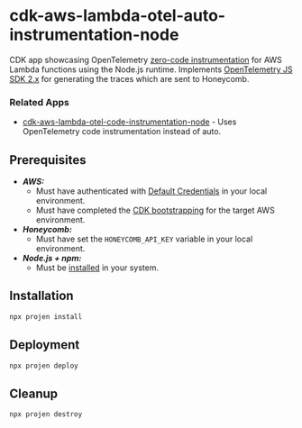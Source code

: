 # cdk-aws-lambda-otel-auto-instrumentation-node

CDK app showcasing OpenTelemetry [zero-code instrumentation](https://opentelemetry.io/docs/concepts/instrumentation/zero-code/) for AWS Lambda functions using the Node.js runtime. Implements [OpenTelemetry JS SDK 2.x](https://opentelemetry.io/blog/2025/otel-js-sdk-2-0/) for generating the traces which are sent to Honeycomb.

### Related Apps

- [cdk-aws-lambda-otel-code-instrumentation-node](https://github.com/garysassano/cdk-aws-lambda-otel-code-instrumentation-node) - Uses OpenTelemetry code instrumentation instead of auto.

## Prerequisites

- **_AWS:_**
  - Must have authenticated with [Default Credentials](https://docs.aws.amazon.com/cdk/v2/guide/cli.html#cli_auth) in your local environment.
  - Must have completed the [CDK bootstrapping](https://docs.aws.amazon.com/cdk/v2/guide/bootstrapping.html) for the target AWS environment.
- **_Honeycomb:_**
  - Must have set the `HONEYCOMB_API_KEY` variable in your local environment.
- **_Node.js + npm:_**
  - Must be [installed](https://docs.npmjs.com/downloading-and-installing-node-js-and-npm) in your system.

## Installation

```sh
npx projen install
```

## Deployment

```sh
npx projen deploy
```

## Cleanup

```sh
npx projen destroy
```
